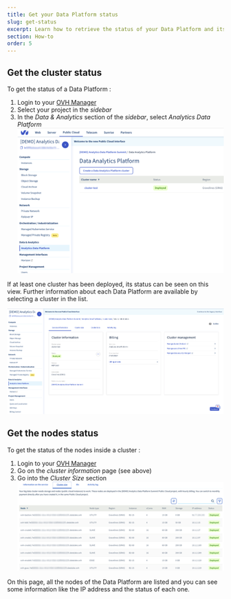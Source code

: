 ```yaml
---
title: Get your Data Platform status
slug: get-status
excerpt: Learn how to retrieve the status of your Data Platform and its nodes.
section: How-to
order: 5
---
```


## Get the cluster status

To get the status of a Data Platform : 

1.  Login to your [OVH Manager](https://www.ovh.com/manager/public-cloud/index.html)
2.  Select your project in the *sidebar* 
3.  In the *Data & Analytics* section of the *sidebar*, select *Analytics Data Platform*
![Analytics Data Platform view](images/manager_01.png)

If at least one cluster has been deployed, its status can be seen on this view. Further information about each Data Platform are available by selecting a cluster in the list.

![Cluster information view](images/manager_02.png)


## Get the nodes status

To get the status of the nodes inside a cluster : 

1.  Login to your [OVH Manager](https://www.ovh.com/manager/public-cloud/index.html)
2.  Go on the *cluster information* page (see above)
3.  Go into the *Cluster Size* section
![Nodes list view](images/manager_03.png)

On this page, all the nodes of the Data Platform are listed and you can see some information like the IP address and the status of each one.

